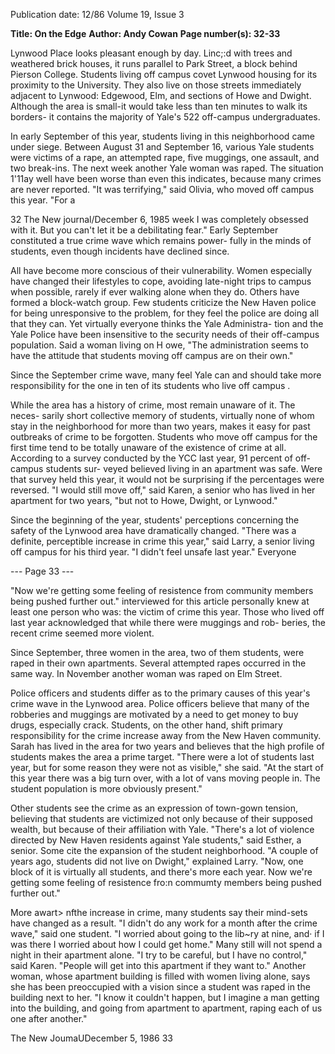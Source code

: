 Publication date: 12/86
Volume 19, Issue 3

**Title: On the Edge**
**Author: Andy Cowan**
**Page number(s): 32-33**

Lynwood Place looks pleasant enough 
by day. 
Linc;:d with 
trees and 
weathered brick houses, it runs parallel 
to Park Street, a block behind Pierson 
College. Students living off campus 
covet Lynwood housing for 
its 
proximity to the University. They also 
live on those streets immediately 
adjacent to 
Lynwood: 
Edgewood, 
Elm, and sections of Howe and 
Dwight. Although the area is small-it 
would take less than ten minutes to 
walk its borders- it contains the 
majority of Yale's 522 off-campus 
undergraduates. 

In early September of this year, 
students living in this neighborhood 
came under siege. Between August 31 
and September 16, 
various Yale 
students were victims of a rape, an 
attempted rape, five muggings, one 
assault, and two break-ins. The next 
week another Yale woman was raped. 
The situation 1'11ay well have been 
worse than even this indicates, because 
many crimes are never reported. "It 
was terrifying," said Olivia, who 
moved off campus this year. "For a


32 The New journal/December 6, 1985 
week I was completely obsessed with it. 
But you can't let it be a debilitating 
fear." Early September constituted a 
true crime wave which remains power-
fully in the minds of students, even 
though incidents have declined since. 

All have become more conscious of 
their vulnerability. Women especially 
have changed their lifestyles to cope, 
avoiding late-night trips to campus 
when possible, rarely if ever walking 
alone when they do. Others have 
formed a block-watch group. Few 
students criticize the New Haven 
police for being unresponsive to the 
problem, for they feel the police are 
doing all that they can. Yet virtually 
everyone thinks the Yale Administra-
tion and the Yale Police have been 
insensitive to the security needs of their 
off-campus population. Said a woman 
living on H owe, "The administration 
seems to have the attitude that students 
moving off campus are on their own." 

Since the September crime wave, 
many feel Yale can and should take 
more responsibility for the one in ten of 
its students who live off campus . 

While the area has a history of crime, 
most remain unaware of it. The neces-
sarily short collective memory of 
students, virtually none of whom stay 
in the neighborhood for more than two 
years, makes it easy for past outbreaks 
of crime to be forgotten. Students who 
move off campus for the first time tend 
to be totally unaware of the existence 
of crime at all. According to a survey 
conducted by the YCC last year, 91 
percent of off-campus students sur-
veyed believed living in an apartment 
was safe. Were that survey held this 
year, it would not be surprising if the 
percentages were reversed. "I would 
still move off," said Karen, a senior 
who has lived in her apartment for two 
years, "but not to Howe, Dwight, or 
Lynwood." 

Since the beginning of the year, 
students' perceptions concerning the 
safety of the Lynwood area have 
dramatically changed. "There was a 
definite, perceptible increase in crime 
this year," said Larry, a senior living 
off campus for his third year. "I didn't 
feel 
unsafe 
last year." Everyone 


--- Page 33 ---

"Now we're getting 
some feeling of 
resistence from 
community members 
being pushed further 
out." 
interviewed for this article personally 
knew at least one person who was: the 
victim of crime this year. Those who 
lived off last year acknowledged that 
while there were muggings and rob-
beries, the recent crime seemed more 
violent. 

Since September, three 
women in the area, two of them 
students, were raped in their own 
apartments. Several attempted rapes 
occurred in 
the same 
way. 
In 
November another woman was raped 
on Elm Street. 

Police officers and students differ as 
to the primary causes of this year's 
crime wave in the Lynwood area. 
Police officers believe that many of the 
robberies and muggings are motivated 
by a need to get money to buy drugs, 
especially crack. Students, on the other 
hand, shift primary responsibility for 
the crime increase away from the New 
Haven community. Sarah has lived in 
the area for two years and believes that 
the high profile of students makes the 
area a prime target. "There were a lot 
of students last year, but for some 
reason they were not as visible," she 
said. "At the start of this year there was 
a big turn over, with a lot of vans 
moving people in. 
The student 
population is more obviously present." 

Other students see the crime as an 
expression of town-gown tension, 
believing that students are victimized 
not only because of their supposed 
wealth, but because of their affiliation 
with Yale. "There's a lot of violence 
directed by New Haven residents 
against Yale students," said Esther, a 
senior. Some cite the expansion of the 
student neighborhood. "A couple of 
years ago, students did not live on 
Dwight," explained Larry. "Now, one 
block of it is virtually all students, and 
there's more each year. Now we're 
getting some feeling of resistence fro:n 
commumty members being pushed 
further out." 


More awart> nfthe increase in crime, 
many students say their mind-sets have 
changed as a result. "I didn't do any 
work for a month after the crime 
wave," said one student. "I worried 
about going to the lib~ry at nine, and· 
if I was there I worried about how I 
could get home." Many still will not 
spend a night in their apartment alone. 
"I try to be careful, but I have no 
control," said Karen. "People will get 
into this apartment if they want to." 
Another woman, whose apartment 
building is filled with women living 
alone, says she has been preoccupied 
with a vision since a student was raped 
in the building next to her. "I know it 
couldn't happen, but I imagine a man 
getting into the building, and going 
from apartment to apartment, raping 
each of us one after another." 

The New JoumaUDecember 5, 1986 33